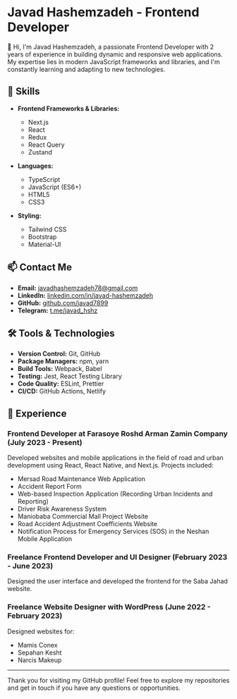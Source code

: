 # Javad Hashemzadeh - Frontend Developer

👋 Hi, I'm Javad Hashemzadeh, a passionate Frontend Developer with 2 years of experience in building dynamic and responsive web applications. My expertise lies in modern JavaScript frameworks and libraries, and I'm constantly learning and adapting to new technologies.

## 🚀 Skills

- **Frontend Frameworks & Libraries:**
  - Next.js
  - React
  - Redux
  - React Query
  - Zustand

- **Languages:**
  - TypeScript
  - JavaScript (ES6+)
  - HTML5
  - CSS3

- **Styling:**
  - Tailwind CSS
  - Bootstrap
  - Material-UI

## 📫 Contact Me

- **Email:** [javadhashemzadeh78@gmail.com](mailto:javadhashemzadeh78@gmail.com)
- **LinkedIn:** [linkedin.com/in/javad-hashemzadeh](https://www.linkedin.com/in/javad-hashemzadeh/)
- **GitHub:** [github.com/javad7899](https://github.com/javad7899)
- **Telegram:** [t.me/javad_hshz](https://t.me/javad_hshz)

## 🛠 Tools & Technologies

- **Version Control:** Git, GitHub
- **Package Managers:** npm, yarn
- **Build Tools:** Webpack, Babel
- **Testing:** Jest, React Testing Library
- **Code Quality:** ESLint, Prettier
- **CI/CD:** GitHub Actions, Netlify

## 💼 Experience

### Frontend Developer at Farasoye Roshd Arman Zamin Company (July 2023 - Present)

Developed websites and mobile applications in the field of road and urban development using React, React Native, and Next.js. Projects included:

- Mersad Road Maintenance Web Application
- Accident Report Form
- Web-based Inspection Application (Recording Urban Incidents and Reporting)
- Driver Risk Awareness System
- Maniobaba Commercial Mall Project Website
- Road Accident Adjustment Coefficients Website
- Notification Process for Emergency Services (SOS) in the Neshan Mobile Application

### Freelance Frontend Developer and UI Designer (February 2023 - June 2023)

Designed the user interface and developed the frontend for the Saba Jahad website.

### Freelance Website Designer with WordPress (June 2022 - February 2023)

Designed websites for:

- Mamis Conex
- Sepahan Kesht
- Narcis Makeup

---

Thank you for visiting my GitHub profile! Feel free to explore my repositories and get in touch if you have any questions or opportunities.
